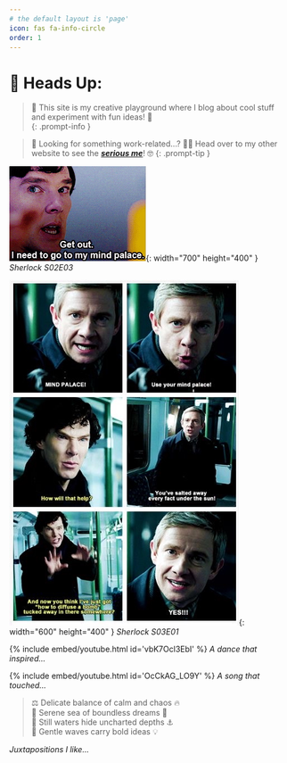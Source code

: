 ```yaml
---
# the default layout is 'page'
icon: fas fa-info-circle
order: 1
---
```


# 🚨 Heads Up:
> 👀 This site is my creative playground where I blog about cool stuff and experiment with fun ideas! 🌈 <br>
{: .prompt-info }

> 💼 Looking for something work-related...? 💁‍♂️ Head over to my other website to see the ***[serious me](https://kdpham-1002.github.io/)***! 🤓
{: .prompt-tip }


![sherlock-meme1](assets/img/IMG_7086.jpeg){: width="700" height="400" }
_Sherlock S02E03_

![sherlock-meme2](assets/img/IMG_7087.jpeg){: width="600" height="400" }
_Sherlock S03E01_

{% include embed/youtube.html id='vbK7Ocl3EbI' %}
_A dance that inspired..._

{% include embed/youtube.html id='OcCkAG_LO9Y' %}
_A song that touched..._

> ⚖️ Delicate balance of calm and chaos 🔥 <br>
> 🐚 Serene sea of boundless dreams 🌟 <br>
> 🐳 Still waters hide uncharted depths ⚓️ <br>
> 🌊 Gentle waves carry bold ideas 💡 <br>

_Juxtapositions I like..._
